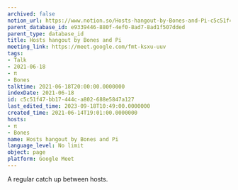 ```yaml
---
archived: false
notion_url: https://www.notion.so/Hosts-hangout-by-Bones-and-Pi-c5c51f47bb17444ca802688e5847a127
parent_database_id: e9339446-880f-4ef0-8ad7-8ad1f507dded
parent_type: database_id
title: Hosts hangout by Bones and Pi
meeting_link: https://meet.google.com/fmt-ksxu-uuv
tags:
- Talk
- 2021-06-18
- π
- Bones
talktime: 2021-06-18T20:00:00.0000000
indexDate: 2021-06-18
id: c5c51f47-bb17-444c-a802-688e5847a127
last_edited_time: 2023-09-18T10:49:00.0000000
created_time: 2021-06-14T19:01:00.0000000
hosts:
- π
- Bones
name: Hosts hangout by Bones and Pi
language_level: No limit
object: page
platform: Google Meet
---
```


A regular catch up between hosts.


